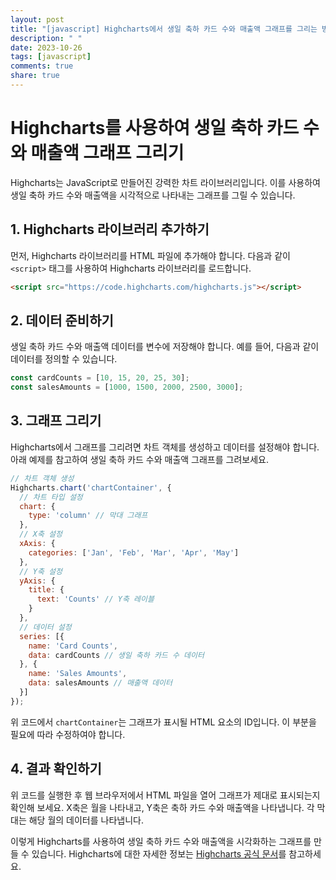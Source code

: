 ```yaml
---
layout: post
title: "[javascript] Highcharts에서 생일 축하 카드 수와 매출액 그래프를 그리는 방법은 무엇인가요?"
description: " "
date: 2023-10-26
tags: [javascript]
comments: true
share: true
---
```


# Highcharts를 사용하여 생일 축하 카드 수와 매출액 그래프 그리기

Highcharts는 JavaScript로 만들어진 강력한 차트 라이브러리입니다. 이를 사용하여 생일 축하 카드 수와 매출액을 시각적으로 나타내는 그래프를 그릴 수 있습니다.

## 1. Highcharts 라이브러리 추가하기

먼저, Highcharts 라이브러리를 HTML 파일에 추가해야 합니다. 다음과 같이 `<script>` 태그를 사용하여 Highcharts 라이브러리를 로드합니다.

```html
<script src="https://code.highcharts.com/highcharts.js"></script>
```

## 2. 데이터 준비하기

생일 축하 카드 수와 매출액 데이터를 변수에 저장해야 합니다. 예를 들어, 다음과 같이 데이터를 정의할 수 있습니다.

```javascript
const cardCounts = [10, 15, 20, 25, 30];
const salesAmounts = [1000, 1500, 2000, 2500, 3000];
```

## 3. 그래프 그리기

Highcharts에서 그래프를 그리려면 차트 객체를 생성하고 데이터를 설정해야 합니다. 아래 예제를 참고하여 생일 축하 카드 수와 매출액 그래프를 그려보세요.

```javascript
// 차트 객체 생성
Highcharts.chart('chartContainer', {
  // 차트 타입 설정
  chart: {
    type: 'column' // 막대 그래프
  },
  // X축 설정
  xAxis: {
    categories: ['Jan', 'Feb', 'Mar', 'Apr', 'May']
  },
  // Y축 설정
  yAxis: {
    title: {
      text: 'Counts' // Y축 레이블
    }
  },
  // 데이터 설정
  series: [{
    name: 'Card Counts',
    data: cardCounts // 생일 축하 카드 수 데이터
  }, {
    name: 'Sales Amounts',
    data: salesAmounts // 매출액 데이터
  }]
});
```

위 코드에서 `chartContainer`는 그래프가 표시될 HTML 요소의 ID입니다. 이 부분을 필요에 따라 수정하여야 합니다.

## 4. 결과 확인하기

위 코드를 실행한 후 웹 브라우저에서 HTML 파일을 열어 그래프가 제대로 표시되는지 확인해 보세요. X축은 월을 나타내고, Y축은 축하 카드 수와 매출액을 나타냅니다. 각 막대는 해당 월의 데이터를 나타냅니다.

이렇게 Highcharts를 사용하여 생일 축하 카드 수와 매출액을 시각화하는 그래프를 만들 수 있습니다. Highcharts에 대한 자세한 정보는 [Highcharts 공식 문서](https://www.highcharts.com/docs/index)를 참고하세요.